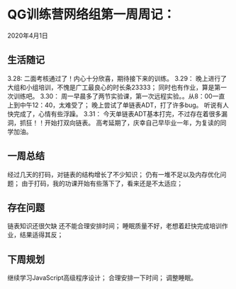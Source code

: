 # QG训练营网络组第一周周记：
2020年4月1日

## 生活随记
3.28:
二面考核通过了！内心十分欣喜，期待接下来的训练。
3.29：
晚上进行了大组和小组培训，不愧是广工最良心的时长条23333；
同时也有作业，算是第一次训练吧。
3.30：
周一早晨多了两节实验课，第一次远程实验。。从8：00一直上到中午12：40，太难受了；
晚上尝试了单链表ADT，打了许多bug。
听说有人快完成了，心情有些浮躁。
3.31：
今天单链表ADT基本打完，不过存在着很多漏洞，抓狂！！开始打双向链表。
高考延期了，庆幸自己早毕业一年，为复读的同学加油。

## 一周总结
经过几天的打码，对链表的结构增长了不少知识；
仍有一堆不足以及内存优化问题；
由于打码，我的功课开始有些落下了，看来还是不太适应；


## 存在问题
链表知识还很欠缺
还不能合理安排时间；
睡眠质量不好，老想着赶快完成培训作业，结果适得其反；


## 下周规划
继续学习JavaScript高级程序设计；
合理安排一下时间；
调整睡眠。


